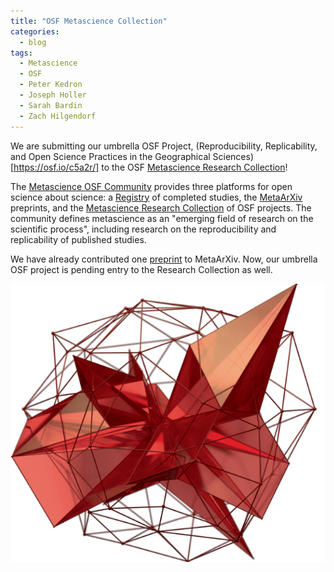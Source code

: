 ```yaml
---
title: "OSF Metascience Collection"
categories:
  - blog
tags:
  - Metascience
  - OSF
  - Peter Kedron
  - Joseph Holler
  - Sarah Bardin
  - Zach Hilgendorf
---
```


We are submitting our umbrella OSF Project, (Reproducibility, Replicability, and Open Science Practices in the Geographical Sciences)[https://osf.io/c5a2r/] to the OSF [Metascience Research Collection](https://osf.io/collections/metascience/discover)!

The [Metascience OSF Community](https://www.cos.io/communities/metascience) provides three platforms for open science about science: a [Registry](https://osf.io/registries/metascience/discover) of completed studies, the [MetaArXiv](https://osf.io/preprints/metaarxiv) preprints, and the [Metascience Research Collection](https://osf.io/collections/metascience/discover) of OSF projects.
The community defines metascience as an "emerging field of research on the scientific process", including research on the reproducibility and replicability of published studies.

We have already contributed one [preprint](/publication/covid-rprs) to MetaArXiv.
Now, our umbrella OSF project is pending entry to the Research Collection as well.

![metascience logo](/assets/images/metascience-logo.png)
